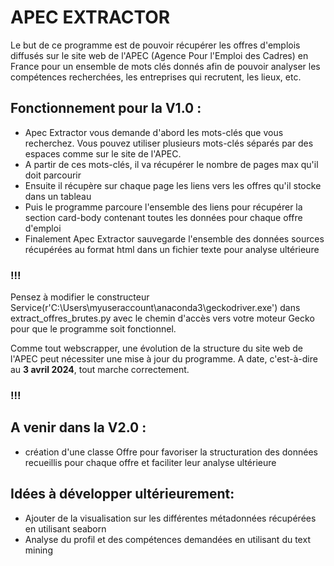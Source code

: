 # APEC EXTRACTOR
Le but de ce programme est de pouvoir récupérer les offres d'emplois diffusés sur le site web de l'APEC (Agence Pour l'Emploi des Cadres) 
en France pour un ensemble de mots clés donnés afin de pouvoir analyser les compétences recherchées, les entreprises qui recrutent,
les lieux, etc.

## Fonctionnement pour la V1.0 : 
  - Apec Extractor vous demande d'abord les mots-clés que vous recherchez. Vous pouvez utiliser plusieurs mots-clés séparés par des
espaces comme sur le site de l'APEC.
  - A partir de ces mots-clés, il va récupérer le nombre de pages max qu'il doit parcourir
  - Ensuite il récupère sur chaque page les liens vers les offres qu'il stocke dans un tableau
  - Puis le programme parcoure l'ensemble des liens pour récupérer la section card-body contenant toutes les données pour chaque
offre d'emploi
  - Finalement Apec Extractor sauvegarde l'ensemble des données sources récupérées au format html dans un fichier texte pour analyse
ultérieure

### !!!
  Pensez à modifier le constructeur Service(r'C:\Users\myuseraccount\anaconda3\geckodriver.exe') dans extract_offres_brutes.py avec
le chemin d'accès vers votre moteur Gecko pour que le programme soit fonctionnel.

  Comme tout webscrapper, une évolution de la structure du site web de l'APEC peut nécessiter une mise à jour du programme. A date,
c'est-à-dire au **3 avril 2024**, tout marche correctement.
### !!!

## A venir dans la V2.0 :
- création d'une classe Offre pour favoriser la structuration des données recueillis pour chaque offre et faciliter leur analyse ultérieure

## Idées à développer ultérieurement:
- Ajouter de la visualisation sur les différentes métadonnées récupérées en utilisant seaborn
- Analyse du profil et des compétences demandées en utilisant du text mining

